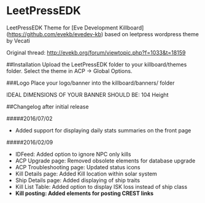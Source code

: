 # LeetPressEDK
LeetPressEDK Theme for [Eve Development Killboard] (https://github.com/evekb/evedev-kb) based on leetpress wordpress theme by Vecati

Original thread: http://evekb.org/forum/viewtopic.php?f=1033&t=18159

##Installation
Upload the LeetPressEDK folder to your killboard/themes folder. Select the theme in ACP -> Global Options.

###Logo
Place your logo/banner into the killboard/banners/ folder

IDEAL DIMENSIONS OF YOUR BANNER SHOULD BE:
104 Height

##Changelog after initial release

#####2016/07/02

* Added support for displaying daily stats summaries on the front page

#####2016/02/09

* IDFeed: Added option to ignore NPC only kills
* ACP Upgrade page: Removed obsolete elements for database upgrade
* ACP Troubleshooting page: Updated status icons
* Kill Details page: Added Kill location within solar system
* Ship Details page: Added displaying of ship traits
* Kill List Table: Added option to display ISK loss instead of ship class
* **Kill posting: Added elements for posting CREST links**